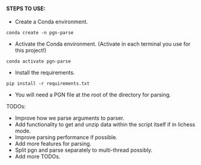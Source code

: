 #### STEPS TO USE:

- Create a Conda environment.
```
conda create -n pgn-parse
```

- Activate the Conda environment. (Activate in each terminal you use for this project!)
```
conda activate pgn-parse
```

- Install the requirements.
```
pip install -r requirements.txt
```

- You will need a PGN file at the root of the directory for parsing.

TODOs:
- Improve how we parse arguments to parser.
- Add functionality to get and unzip data within the script itself if in lichess mode.
- Improve parsing performance if possible.
- Add more features for parsing. 
- Split pgn and parse separately to multi-thread possibly.
- Add more TODOs.
